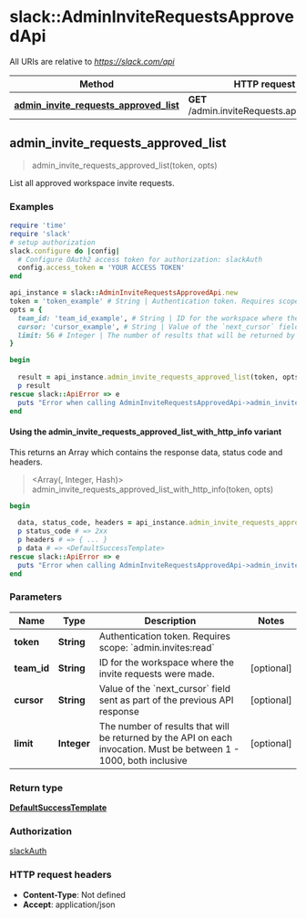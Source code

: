 # slack::AdminInviteRequestsApprovedApi

All URIs are relative to *https://slack.com/api*

| Method | HTTP request | Description |
| ------ | ------------ | ----------- |
| [**admin_invite_requests_approved_list**](AdminInviteRequestsApprovedApi.md#admin_invite_requests_approved_list) | **GET** /admin.inviteRequests.approved.list |  |


## admin_invite_requests_approved_list

> <DefaultSuccessTemplate> admin_invite_requests_approved_list(token, opts)



List all approved workspace invite requests.

### Examples

```ruby
require 'time'
require 'slack'
# setup authorization
slack.configure do |config|
  # Configure OAuth2 access token for authorization: slackAuth
  config.access_token = 'YOUR ACCESS TOKEN'
end

api_instance = slack::AdminInviteRequestsApprovedApi.new
token = 'token_example' # String | Authentication token. Requires scope: `admin.invites:read`
opts = {
  team_id: 'team_id_example', # String | ID for the workspace where the invite requests were made.
  cursor: 'cursor_example', # String | Value of the `next_cursor` field sent as part of the previous API response
  limit: 56 # Integer | The number of results that will be returned by the API on each invocation. Must be between 1 - 1000, both inclusive
}

begin
  
  result = api_instance.admin_invite_requests_approved_list(token, opts)
  p result
rescue slack::ApiError => e
  puts "Error when calling AdminInviteRequestsApprovedApi->admin_invite_requests_approved_list: #{e}"
end
```

#### Using the admin_invite_requests_approved_list_with_http_info variant

This returns an Array which contains the response data, status code and headers.

> <Array(<DefaultSuccessTemplate>, Integer, Hash)> admin_invite_requests_approved_list_with_http_info(token, opts)

```ruby
begin
  
  data, status_code, headers = api_instance.admin_invite_requests_approved_list_with_http_info(token, opts)
  p status_code # => 2xx
  p headers # => { ... }
  p data # => <DefaultSuccessTemplate>
rescue slack::ApiError => e
  puts "Error when calling AdminInviteRequestsApprovedApi->admin_invite_requests_approved_list_with_http_info: #{e}"
end
```

### Parameters

| Name | Type | Description | Notes |
| ---- | ---- | ----------- | ----- |
| **token** | **String** | Authentication token. Requires scope: &#x60;admin.invites:read&#x60; |  |
| **team_id** | **String** | ID for the workspace where the invite requests were made. | [optional] |
| **cursor** | **String** | Value of the &#x60;next_cursor&#x60; field sent as part of the previous API response | [optional] |
| **limit** | **Integer** | The number of results that will be returned by the API on each invocation. Must be between 1 - 1000, both inclusive | [optional] |

### Return type

[**DefaultSuccessTemplate**](DefaultSuccessTemplate.md)

### Authorization

[slackAuth](../README.md#slackAuth)

### HTTP request headers

- **Content-Type**: Not defined
- **Accept**: application/json

